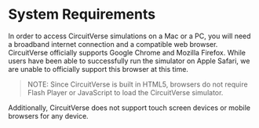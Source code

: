 # System Requirements

In order to access CircuitVerse simulations on a Mac or a PC, you will need a broadband internet connection and a compatible web browser. CircuitVerse officially supports Google Chrome and Mozilla Firefox. While users have been able to successfully run the simulator on Apple Safari, we are unable to officially support this browser at this time.

>NOTE: Since CircuitVerse is built in HTML5, browsers do not require Flash Player or JavaScript to load the CircuitVerse simulator.

Additionally, CircuitVerse does not support touch screen devices or mobile browsers for any device.
